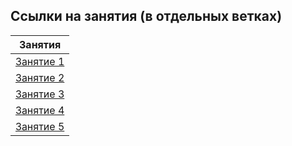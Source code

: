 ## Ссылки на занятия (в отдельных ветках)

|                                 Занятия                                  |
| :----------------------------------------------------------------------: |
| [Занятие 1](https://github.com/josserden/39-blended-team1/tree/lesson-1) |
| [Занятие 2](https://github.com/josserden/39-blended-team1/tree/lesoon-2) |
|                              [Занятие 3]()                               |
|                              [Занятие 4]()                               |
|                              [Занятие 5]()                               |
